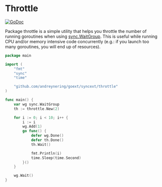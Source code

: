 # Throttle

[![GoDoc](https://godoc.org/github.com/andreynering/goext/syncext/throttle?status.svg)](https://godoc.org/github.com/andreynering/goext/syncext/throttle)

Package throttle is a simple utility that helps you throttle the number
of running goroutines when using [sync.WaitGroup][waitgroup].
This is useful while running CPU and/or memory intensive code concurrently
(e.g.: if you launch too many goroutines, you will end up of resources).

```go
package main

import (
	"fmt"
	"sync"
	"time"

	"github.com/andreynering/goext/syncext/throttle"
)

func main() {
	var wg sync.WaitGroup
	th := throttle.New(2)

	for i := 0; i < 10; i++ {
		i := i
		wg.Add(1)
		go func() {
			defer wg.Done()
			defer th.Done()
			th.Wait()

			fmt.Println(i)
			time.Sleep(time.Second)
		}()
	}

	wg.Wait()
}
```

[waitgroup]: https://golang.org/pkg/sync/#WaitGroup
